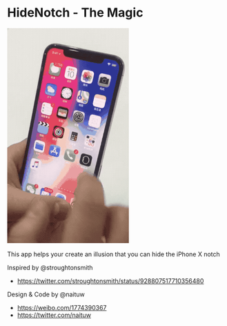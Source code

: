# HideNotch - The Magic

![](demo.gif)

This app helps your create an illusion that you can hide the iPhone X notch

Inspired by @stroughtonsmith
- https://twitter.com/stroughtonsmith/status/928807517710356480

Design & Code by @naituw
- https://weibo.com/1774390367
- https://twitter.com/naituw

